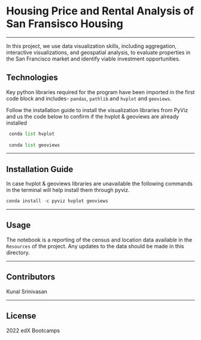 # Housing Price and Rental Analysis of San Fransisco Housing
---
In this project, we use data visualization skills, including aggregation, interactive visualizations, and geospatial analysis, to evaluate properties in the San Francisco market and identify viable investment opportunities.

## Technologies

Key python libraries required for the program have been imported in the first code block and includes- `pandas`, `pathlib` and 
`hvplot` and `geoviews`.

Follow the installation guide to install the visualization libraries from PyViz and us the code below to confirm if the hvplot & geoviews are already installed

```python
 conda list hvplot
    
 conda list geoviews
```


---

## Installation Guide

In case hvplot & geoviews libraries are unavailable the following commands in the terminal will help install them through pyviz.

```python
conda install -c pyviz hvplot geoviews
```

---

## Usage

The notebook is a reporting of the census and location data available in the `Resources` of the project. Any updates to the data should be made in this directory.

---

## Contributors


Kunal Srinivasan

---

## License

2022 edX Bootcamps 